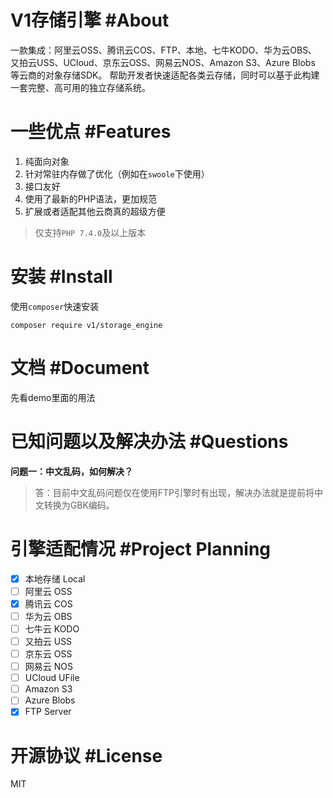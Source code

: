 # V1存储引擎 #About

一款集成：阿里云OSS、腾讯云COS、FTP、本地、七牛KODO、华为云OBS、又拍云USS、UCloud、京东云OSS、网易云NOS、Amazon S3、Azure Blobs 等云商的对象存储SDK。
帮助开发者快速适配各类云存储，同时可以基于此构建一套完整、高可用的独立存储系统。

# 一些优点 #Features

1. 纯面向对象
2. 针对常驻内存做了优化（例如在`swoole`下使用）
3. 接口友好
4. 使用了最新的PHP语法，更加规范
5. 扩展或者适配其他云商真的超级方便

> 仅支持`PHP 7.4.0`及以上版本

# 安装 #Install
使用`composer`快速安装
```shell script
composer require v1/storage_engine
```

# 文档 #Document
先看demo里面的用法

# 已知问题以及解决办法 #Questions
**问题一：中文乱码，如何解决？**
>答：目前中文乱码问题仅在使用FTP引擎时有出现，解决办法就是提前将中文转换为GBK编码。

# 引擎适配情况 #Project Planning

- [x] 本地存储 Local
- [ ] 阿里云 OSS
- [x] 腾讯云 COS
- [ ] 华为云 OBS
- [ ] 七牛云 KODO
- [ ] 又拍云 USS
- [ ] 京东云 OSS
- [ ] 网易云 NOS
- [ ] UCloud UFile
- [ ] Amazon S3
- [ ] Azure Blobs
- [x] FTP Server

# 开源协议 #License
MIT
